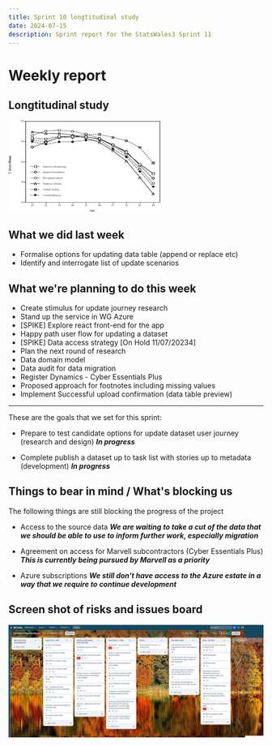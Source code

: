 ```yaml
---
title: Sprint 10 longtitudinal study 
date: 2024-07-15
description: Sprint report for the StatsWales3 Sprint 11
---
```


Weekly report
=============

Longtitudinal study
------------------------------

![longtitudinal](longtitudinal.png)

What we did last week
------------------------

- Formalise options for updating data table (append or replace etc)
- Identify and interrogate list of update scenarios

What we're planning to do this week
-----------------------------------

- Create stimulus for update journey research
- Stand up the service in WG Azure
- [SPIKE] Explore react front-end for the app
- Happy path user flow for updating a dataset
- [SPIKE] Data access strategy [On Hold 11/07/20234]
- Plan the next round of research
- Data domain model
- Data audit for data migration 
- Register Dynamics - Cyber Essentials Plus
- Proposed approach for footnotes including missing values
- Implement Successful upload confirmation (data table preview)

-----------------------------------

These are the goals that we set for this sprint:

- Prepare to test candidate options for update dataset user journey (research and design)
  <span class="badge bg-info">_**In progress**_</span>

- Complete publish a dataset up to task list with stories up to metadata (development)
  <span class="badge bg-info">_**In progress**_</span>

Things to bear in mind / What's blocking us
-------------------------------------------

The following things are still blocking the progress of the project

- Access to the source data
  ***We are waiting to take a cut of the data that we should be able to use to inform further work, especially migration***

- Agreement on access for Marvell subcontractors (Cyber Essentials Plus)
  ***This is currently being pursued by Marvell as a priority***

- Azure subscriptions
  ***We still don't have access to the Azure estate in a way that we require to continue development***

Screen shot of risks and issues board
-------------------------------------

![Screenshot of risks and issues board](risksAndIssues20240715.png)
